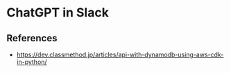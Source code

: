 # ChatGPT in Slack

## References
* https://dev.classmethod.jp/articles/api-with-dynamodb-using-aws-cdk-in-python/